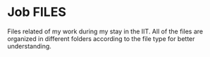 # Job FILES
Files related of my work during my stay in the IIT.
All of the files are organized in different folders according to the file type for better understanding.

